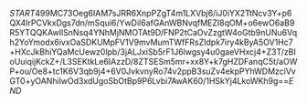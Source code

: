 $START$499MC73Oeg6IAM7sJRR6XnpPZgT4m1LXVbj6/iJ0iYX2TtNcv3Y+p6QX4IrPCVkxDgs7dn/mSqui6/YwDil6afGAnWBNvqfMEZI8qOM+o6ewO6aB9R5YTQQKAwIlSnNsq4YNhMjNMOTAt9D/FNP2tCaOvZzgtW4oGtb9nUNu6Vqh2YoYmodx6ivxOaSDKUMpFV1V9mvMumTWfFRsZIdpk7iry4kByA5OV1Hc7+HXcJkBhiYQaMcUewz0lpb/3jALJxiSb5rF1J6lwgsy4u0gaeVHxcj4+Z3T/zBIoUuiqijKckZ+/L3SEKtkLe6IAzzD/8ZTSESm5mr+xx8Y+k7gHZDFanqC5t/aOWP+ou/Oe8+tc1K6V3qb9j4+6V0JvkvnyRo74v2ppB3suZv4ekpPYhWDMzclVvGT0+yOANhilwOd3xdUgoSbOtBp9P6Lvbi7AwAK60/1HSkYj4LkoWKh9g==$END$